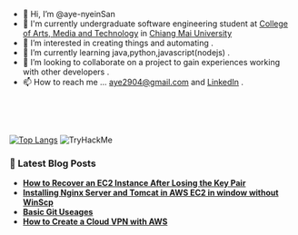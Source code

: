 - 👋 Hi, I’m @aye-nyeinSan
- :crystal_ball: I'm currently  undergraduate software engineering student at [College of Arts, Media and Technology](https://www.camt.cmu.ac.th/index.php/en/) in [Chiang Mai University](https://cmu.ac.th/en/)
- 👀 I’m interested in creating things and automating .
- 🌱 I’m currently learning java,python,javascript(nodejs) .
- 💞️ I’m looking to collaborate on a project to gain experiences working with other developers .
- 📫 How to reach me ... aye2904@gmail.com and [LinkedIn](https://www.linkedin.com/in/ayenyeinsan-2904/) .

<br>
<br>
<br>

[![Top Langs](https://github-readme-stats.vercel.app/api/top-langs/?username=aye-NyeinSan&layout=compact)](https://github.com/aye-nyeinSan/github-readme-stats)
<img src="https://tryhackme-badges.s3.amazonaws.com/BrushSoWhat.png" alt="TryHackMe">

<h3><strong> 📙 Latest Blog Posts<strong></h3>
  
<!-- BLOG-POST-LIST:START -->
- [How to Recover an EC2 Instance After Losing the Key Pair](https://aws.plainenglish.io/how-to-recover-an-ec2-instance-after-losing-the-key-pair-74f56103c9a6?source=rss-fecea3abd0c2------2)
- [Installing Nginx Server and Tomcat in AWS EC2 in window without WinScp](https://aws.plainenglish.io/installing-nginx-server-and-tomcat-in-aws-ec2-in-window-without-winscp-320cad9d3387?source=rss-fecea3abd0c2------2)
- [Basic Git Useages](https://dev.to/ayenyeinsan/basic-git-useages-opb)
- [How to Create a Cloud VPN with AWS](https://aws.plainenglish.io/how-to-create-your-own-cloud-vpn-with-aws-d58868221806?source=rss-fecea3abd0c2------2)
<!-- BLOG-POST-LIST:END -->

<!---
aye-nyeinSan/aye-nyeinSan is a ✨ special ✨ repository because its `README.md` (this file) appears on your GitHub profile.
You can click the Preview link to take a look at your changes.
--->

